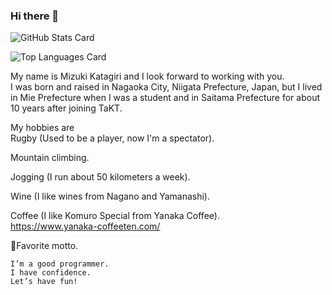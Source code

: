 ### Hi there 👋

![GitHub Stats Card](https://github-readme-stats.vercel.app/api?username=himeyon&count_private=true&show_icons=true)

![Top Languages Card](https://github-readme-stats.vercel.app/api/top-langs/?username=himeyon)

              
My name is Mizuki Katagiri and I look forward to working with you.  
I was born and raised in Nagaoka City, Niigata Prefecture, Japan, but I lived in Mie Prefecture when I was a student and in Saitama Prefecture for about 10 years after joining TaKT.  

My hobbies are  
Rugby (Used to be a player, now I'm a spectator).  

Mountain climbing.  

Jogging (I run about 50 kilometers a week).  

Wine (I like wines from Nagano and Yamanashi).  

Coffee (I like Komuro Special from Yanaka Coffee).  
https://www.yanaka-coffeeten.com/  

🥌Favorite motto.
```
I’m a good programmer.
I have confidence.
Let’s have fun!
```
